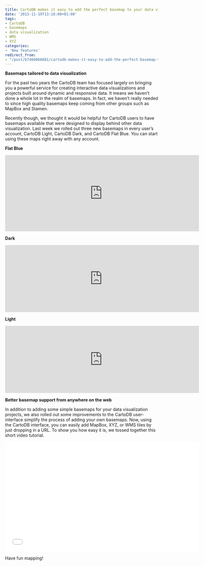 ```yaml
---
title: CartoDB makes it easy to add the perfect basemap to your data visualization
date: '2013-11-19T13:18:00+01:00'
tags:
- CartoDB
- basemaps
- data visualization
- WMS
- XYZ
categories:
- 'New features'
redirect_from:
- "/post/67460068881/cartodb-makes-it-easy-to-add-the-perfect-basemap-to/"
---
```


**Basemaps tailored to data visualization**

For the past two years the CartoDB team has focused largely on bringing you a powerful service for creating interactive data visualizations and projects built around dynamic and responsive data. It means we haven’t done a whole lot in the realm of basemaps. In fact, we haven’t really needed to since high quality basemaps keep coming from other groups such as MapBox and Stamen.

Recently though, we thought it would be helpful for CartoDB users to have basemaps available that were designed to display behind other data visualization. Last week we rolled out three new basemaps in every user’s account, CartoDB Light, CartoDB Dark, and CartoDB Flat Blue. You can start using these maps right away with any account.

**Flat Blue**

<iframe frameborder="0" height="250px" src="http://viz2.cartodb.com/viz/b3af4346-4241-11e3-9270-5404a6a683d5/embed_map?title=false&amp;description=true&amp;search=false&amp;shareable=false&amp;cartodb_logo=false&amp;layer_selector=false&amp;legends=false&amp;scrollwheel=false&amp;sublayer_options=1&amp;sql=&amp;sw_lat=28.14950321154457&amp;sw_lon=-117.42187500000001&amp;ne_lat=45.27488643704894&amp;ne_lon=-75.234375" width="637px"></iframe>

**Dark**

<iframe frameborder="0" height="220" src="http://viz2.cartodb.com/viz/6f7ee2fe-5131-11e3-9c7a-5404a6a683d5/embed_map?title=false&amp;description=false&amp;search=false&amp;shareable=false&amp;cartodb_logo=false&amp;layer_selector=false&amp;legends=false&amp;scrollwheel=false&amp;sublayer_options=1&amp;sql=&amp;sw_lat=28.14950321154457&amp;sw_lon=-117.42187500000001&amp;ne_lat=45.27488643704894&amp;ne_lon=-75.234375" width="637"></iframe>

**Light**

<iframe frameborder="0" height="220" src="http://viz2.cartodb.com/viz/9b57d048-5131-11e3-af99-5404a6a683d5/embed_map?title=false&amp;description=false&amp;search=false&amp;shareable=false&amp;cartodb_logo=false&amp;layer_selector=false&amp;legends=false&amp;scrollwheel=false&amp;sublayer_options=1&amp;sql=&amp;sw_lat=28.14950321154457&amp;sw_lon=-117.42187500000001&amp;ne_lat=45.27488643704894&amp;ne_lon=-75.234375" width="637"></iframe>

**Better basemap support from anywhere on the web**

In addition to adding some simple basemaps for your data visualization projects, we also rolled out some improvements to the CartoDB user-interface simplify the process of adding your own basemaps. Now, using the CartoDB interface, you can easily add MapBox, XYZ, or WMS tiles by just dropping in a URL. To show you how easy it is, we tossed together this short video tutorial.

<iframe frameborder="0" height="358" src="//player.vimeo.com/video/79772252" width="637"></iframe>

Have fun mapping!

